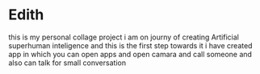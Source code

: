 # Edith
this is my personal collage project 
i am on journy of creating Artificial superhuman inteligence and this is the first step towards it 
i have created app in which you can open apps and open camara and call someone and also can talk for small conversation 
